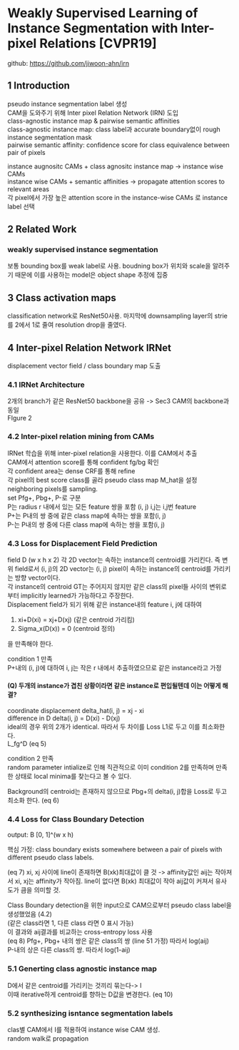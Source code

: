 # Weakly Supervised Learning of Instance Segmentation with Inter-pixel Relations [CVPR19]

github: https://github.com/jiwoon-ahn/irn

## 1 Introduction
pseudo instance segmentation label 생성  
CAM을 도와주기 위해 Inter pixel Relation Network (IRN) 도입  
class-agnostic instance map & pairwise semantic affinities  
class-agnostic instance map: class label과 accurate boundary없이 rough instance segmentation mask  
pairwise semantic affinity: confidence score for class equivalence between pair of pixels  

instance augnositc CAMs + class agnositc instance map -> instance wise CAMs  
instance wise CAMs + semantic affinities -> propagate attention scores to relevant areas  
각 pixel에서 가장 높은 attention score in the instance-wise CAMs 로 instance label 선택  

## 2 Related Work
### weakly supervised instance segmentation
보통 bounding box를 weak label로 사용. boudning box가 위치와 scale을 알려주기 때문에 이를 사용하는 model은 object shape 추정에 집중  

## 3 Class activation maps
classification network로 ResNet50사용. 마지막에 downsampling layer의 strie를 2에서 1로 줄여 resolution drop을 줄였다.  

## 4 Inter-pixel Relation Network IRNet
displacement vector field / class boundary map 도출  
### 4.1 IRNet Architecture
2개의 branch가 같은 ResNet50 backbone을 공유 -> Sec3 CAM의 backbone과 동일  
FIgure 2  

### 4.2 Inter-pixel relation mining from CAMs
IRNet 학습을 위해 inter-pixel relation을 사용한다. 이를 CAM에서 추출  
CAM에서 attention score를 통해 confident fg/bg 확인  
각 confident area는 dense CRF를 통해 refine  
각 pixel의 best score class를 골라 pseudo class map M_hat을 설정  
neighboring pixels를 sampling.  
set Pfg+, Pbg+, P-로 구분  
P는 radius r 내에서 있는 모든 feature 쌍을 포함 (i, j) i,j는 i,j번 feature  
P+는 P내의 쌍 중에 같은 class map에 속하는 쌍을 포함(i, j)  
P-는 P내의 쌍 중에 다른 class map에 속하는 쌍을 포함(i, j)  

### 4.3 Loss for Displacement Field Prediction
field D (w x h x 2) 각 2D vector는 속하는 instance의 centroid를 가리킨다.
즉 변위 field로서 (i, j)의 2D vector는 (i, j) pixel이 속하는 instance의 centroid를 가리키는 방향 vector이다.   
각 instance의 centroid GT는 주어지지 않지만 같은 class의 pixel들 사이의 변위로부터 implicitly learned가 가능하다고 주장한다.  
Displacement field가 되기 위해 같은 instance내의 feature i, j에 대하여 
1. xi+D(xi) = xj+D(xj) (같은 centroid 가리킴) 
2. Sigma_x(D(x)) = 0 (centroid 정의)  

을 만족해야 한다.  

condition 1 만족  
P+내의 (i, j)에 대하여 i, j는 작은 r 내에서 추출하였으므로 같은 instance라고 가정  
#### (Q) 두개의 instance가 겹친 상황이라면 같은 instance로 편입될텐데 이는 어떻게 해결?

coordinate displacement delta_hat(i, j) = xj - xi  
difference in D delta(i, j) = D(xi) - D(xj)  
ideal의 경우 위의 2개가 identical. 따라서 두 차이를 Loss L1로 두고 이를 최소화한다.  
L_fg^D (eq 5)

condition 2 만족  
random parameter intialize로 인해 직관적으로 이미 condition 2를 만족하며 만족한 상태로 local minima를 찾는다고 볼 수 있다.  

Background의 centroid는 존재하지 않으므로 Pbg+의 delta(i, j)합을 Loss로 두고 최소화 한다.  (eq 6)  

### 4.4 Loss for Class Boundary Detection
output: B [0, 1]^(w x h)  

핵심 가정: class boundary exists somewhere between a pair of pixels with different pseudo class labels.  

(eq 7) xi, xj 사이에 line이 존재하면 B(xk)최대값이 클 것 -> affinity값인 aij는 작아져서 xi, xj는 affinity가 작아짐. line이 없다면 B(xk) 최대값이 작아 aij값이 커져서 유사도가 큼을 의미할 것.  

Class Boundary detection을 위한 input으로 CAM으로부터 pseudo class label을 생성했었음 (4.2)  
(같은 class라면 1, 다른 class 라면 0 표시 가능)   
이 결과와 aij결과를 비교하는 cross-entropy loss 사용  
(eq 8) Pfg+, Pbg+ 내의 쌍은 같은 class의 쌍 (line 51 가정) 따라서 log(aij)  
P-내의 상은 다른 class의 쌍. 따라서 log(1-aij)  

### 5.1 Generting class agnostic instance map
D에서 같은 centroid를 가리키는 것끼리 묶는다-> I  
이때 iterative하게 centroid를 향하는 D값을 변경한다. (eq 10)  

### 5.2 synthesizing isntance segmentation labels
clas별 CAM에서 I를 적용하여 instance wise CAM 생성.  
random walk로 propagation